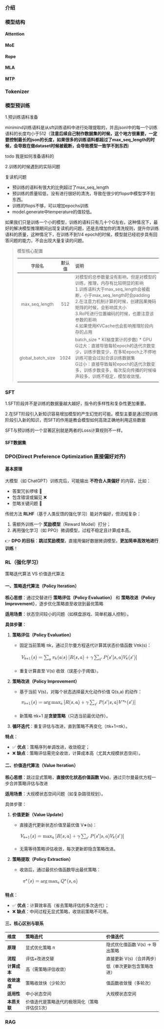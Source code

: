 #### 





### 介绍

### 模型结构

#### Attention

#### MoE

#### Rope

#### MLA

#### MTP

### Tokenizer



### 模型预训练

1.预训练语料准备

minimind训练语料是从sft训练语料中进行处理提取的，并且jsonl中的每一个训练语料的长度均小于512（**注意后续自己制作数据集的时候，这个地方很重要，一定要控制最长的json的长度，如果很多的训练语料都超过了max_seq_length的时候，会导致在做dataset时候被截断，会导致模型一致学不到东西**)



todo 我是如何准备语料的





2.训练的时候遇到的实际问题

复读机问题

- 预训练的语料有很大的比例超过了max_seq_length
- 预训练的质量较低，没有进行很好的清洗，导致在很少的flops中模型学不到东西。
- 训练的flops不够，可以增加epochs训练
- model.generate中temperature的值较低。

如果我们只是训练一个小的模型，训练的语料只有几十个G左右，这种情况下，最好的解决模型推理期间出现复读机的问题，还是去增加你的清洗规则，提升你训练语料的质量，这种情况下，在训练不到1/4 epoch的时候，模型就已经初步具有回答问题的能力，不会出现大量复读的问题。





> 模型核心配置
>
> |      字段名       | 默认值 | 说明                                                         |
> | :---------------: | :----: | :----------------------------------------------------------- |
> |  max_seq_length   |  512   | 对模型的总参数量没有影响，但是对模型的训练，推理，内存有比较明显的影响<br />1.训练语料大于max_seq_length会被截断，小于max_seq_length时会padding<br />2.在注意力机制计算的时候，创建因果掩码矩阵的时候，会影响其大小<br />3.RoPE进行位置编码的时候，也要注意该参数的影响<br />4.如果使用KVCache也会影响推理阶段内存的占用 |
> | global_batch_size |  1024  | batch_size * K(梯度累计的步数) * GPU<br />G过大：直接导致每轮epoch的迭代次数变少，训练步数变少，在多轮epoch上不停地训练可能会过拟合该训练数据集<br />G过小：直接导致每轮epoch的迭代次数变多，训练步数变多，每次反向传播的时候噪声较多，训练不稳定，模型收敛慢。 |
> |                   |        |                                                              |
>



### SFT

1.SFT阶段并不是训练的数据量越大越好，指令的多样性和复杂性更加重要。

2.在SFT阶段引入新知识容易增加模型的产生幻觉的可能。模型主要是通过预训练阶段引入新的知识，而SFT的作用是教会模型如何高效正确地利用这些数据

SFT与预训练的一个显著区别就是两者的Loss计算规则不一样。

#### SFT数据集





### DPO(Direct Preference Optimization 直接偏好对齐)

#### 基本原理

大模型（如 ChatGPT）训练完后，可能输出 **不符合人类偏好** 的内容，比如：

- 答案冗长啰嗦 😤
- 包含错误或偏见 ❌
- 忽略关键问题 🙅

传统方法 **RLHF**（基于人类反馈的强化学习）能对齐偏好，但流程复杂：

1. 需额外训练一个 **奖励模型**（Reward Model）打分；
2. 再用强化学习（如 PPO）微调模型，过程不稳定且计算成本高。

👉 **DPO 的目标**：**跳过奖励模型**，直接用偏好数据微调模型，**更加简单高效地进行训练**！



### RL（强化学习）

策略迭代算法 VS 价值迭代算法

#### **一、策略迭代算法（Policy Iteration）**

**核心思想**：通过交替进行 **策略评估（Policy Evaluation）** 和 **策略改进（Policy Improvement）**，逐步优化策略直至收敛到最优策略

**适用场景**：状态空间较小的问题（如棋盘游戏、简单机器人控制）。

**具体步骤**：

1. **策略评估（Policy Evaluation）**

   - 固定当前策略 πk，通过贝尔曼方程迭代计算其状态价值函数 Vπk(s)：

     ![image-20250607110044712](images/README/image-20250607110044712.png)

   - 重复计算直至 V(s) 收敛（误差小于阈值）。

2. **策略改进（Policy Improvement）**

   - 基于当前 V(s)，对每个状态选择最大化动作价值 Q(s,a) 的动作：

     ![image-20250607110147283](images/README/image-20250607110147283.png)

   - 新策略 πk+1 是**贪婪策略**（只选当前最优动作）。

3. **循环迭代**：重复评估与改进，直到策略不再变化（πk+1=πk）。

**特点**：

- ✅ **优点**：策略序列单调改进，收敛稳定；
- ❌ **缺点**：策略评估需完全收敛，计算成本高（尤其大规模状态空间）。

#### **二、价值迭代算法（Value Iteration）**

**核心思想**：跳过显式策略，**直接优化状态价值函数 V(s)**，通过贝尔曼最优方程一步合并策略评估与改进

**适用场景**：大规模状态空间问题（如复杂路径规划）。

具体步骤：

1. **价值更新（Value Update）**

   - 直接迭代更新状态价值至最优值 V∗(s)：

     ![image-20250607110512862](images/README/image-20250607110512862.png)

   - 无需等待策略评估收敛，每次更新即隐含策略改进。

2. **策略提取（Policy Extraction）**

   - 收敛后，通过最优价值函数导出最优策略：

     ![image-20250607110454969](images/README/image-20250607110454969.png)

**特点**：

- ✅ **优点**：计算效率高（省去策略评估的多次迭代）；
- ❌ **缺点**：中间过程无显式策略，收敛前策略不可用。

#### **三、核心区别与联系**

| **维度**     | **策略迭代**                                  | **价值迭代**                   |
| :----------- | :-------------------------------------------- | :----------------------------- |
| **原理**     | 显式优化策略 π                                | 隐式优化值函数 V(s) → 导出策略 |
| **流程**     | 评估+改进交替                                 | 直接更新 V(s)（合并两步）      |
| **计算成本** | 高（需策略评估收敛）                          | 低（单次更新包含策略改进）     |
| **收敛速度** | 策略收敛快（少轮次）                          | 值函数收敛慢（多轮次）         |
| **适用性**   | 中小状态空间                                  | 大规模状态空间                 |
| **本质关联** | 价值迭代是策略迭代的极限简化（策略评估仅1次） |                                |

### RAG
